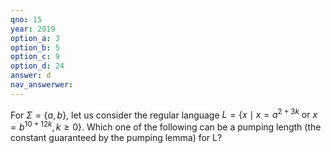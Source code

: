 ```yaml
---
qno: 15
year: 2019
option_a: 3
option_b: 5
option_c: 9
option_d: 24
answer: d
nav_answerwer:
---
```


For $\Sigma = \{a ,b \}$, let us consider the regular language $L=\{x \mid x = a^{2+3k} \text{ or } x=b^{10+12k}, k \geq 0\}$. Which one of the following can be a pumping length (the constant guaranteed by the pumping lemma) for L?